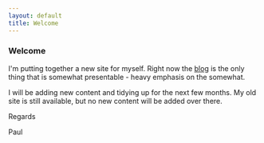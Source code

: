 ```yaml
---
layout: default
title: Welcome
---
```

### Welcome
I'm putting together a new site for myself. Right now the <a href="/blog">blog</a> is the only thing that is somewhat presentable - heavy emphasis on the somewhat. 

I will be adding new content and tidying up for the next few months. My old site is still available, but no new content will be added over there. 

Regards

Paul
